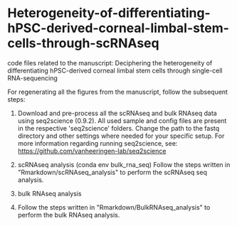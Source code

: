 # Heterogeneity-of-differentiating-hPSC-derived-corneal-limbal-stem-cells-through-scRNAseq

code files related to the manuscript: Deciphering the heterogeneity of differentiating hPSC-derived corneal limbal stem cells through single-cell RNA-sequencing

For regenerating all the figures from the manuscript, follow the subsequent steps:

1. Download and pre-process all the scRNAseq and bulk RNAseq data using seq2science (0.9.2). All used sample and config files are present in the respective 'seq2science' folders. Change the path to the fastq directory and other settings where needed for your specific setup. For more information regarding running seq2science, see: https://github.com/vanheeringen-lab/seq2science

2. scRNAseq analysis (conda env bulk_rna_seq)
Follow the steps written in "Rmarkdown/scRNAseq_analysis" to perform the scRNAseq seq analysis. 

3. bulk RNAseq analysis
4. Follow the steps written in "Rmarkdown/BulkRNAseq_analysis" to perform the bulk RNAseq analysis. 
